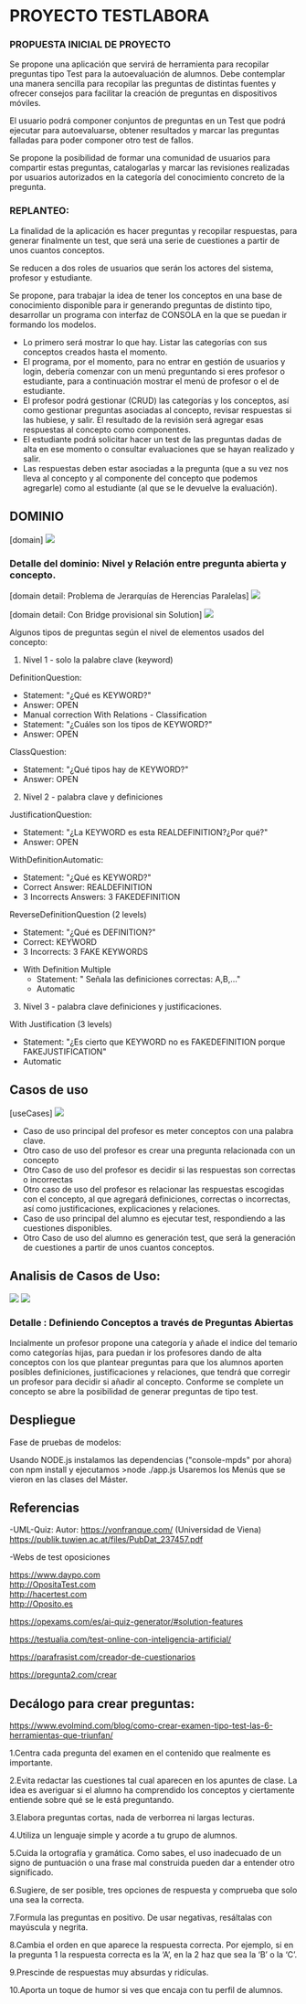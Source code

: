 # PROYECTO TESTLABORA 
 
### PROPUESTA INICIAL DE PROYECTO

Se propone una aplicación que servirá de herramienta para recopilar preguntas tipo Test para la autoevaluación de alumnos. Debe contemplar una manera sencilla para recopilar las preguntas de distintas fuentes y ofrecer consejos para facilitar la creación de preguntas en dispositivos móviles.

El usuario podrá componer conjuntos de preguntas en un Test que podrá ejecutar para autoevaluarse, obtener resultados y marcar las preguntas falladas para poder componer otro test de fallos.

Se propone la posibilidad de formar una comunidad de usuarios para compartir estas preguntas, catalogarlas y marcar las revisiones realizadas por usuarios autorizados en la categoría del conocimiento concreto de la pregunta.

### REPLANTEO:

La finalidad de la aplicación es hacer preguntas y recopilar respuestas,
para generar finalmente un test, que será una serie de cuestiones a partir de unos cuantos conceptos.

Se reducen a dos roles de usuarios que serán los actores del sistema, profesor y estudiante.

Se propone, para trabajar la idea de tener los conceptos en una base de conocimiento disponible para ir generando preguntas de distinto tipo, desarrollar un programa con interfaz de CONSOLA en la que se puedan ir formando los modelos.

- Lo primero será mostrar lo que hay. Listar las categorías con sus conceptos creados hasta el momento.
- El programa, por el momento, para no entrar en gestión de usuarios y login, debería comenzar con un menú preguntando si eres profesor o estudiante, para a continuación mostrar el menú de profesor o el de estudiante.
- El profesor podrá  gestionar (CRUD) las categorías y los conceptos, así como gestionar preguntas asociadas al concepto, revisar respuestas si las hubiese, y salir. El resultado de la revisión será agregar esas respuestas al concepto como componentes.
- El estudiante podrá solicitar hacer un test de las preguntas dadas de alta en ese momento o consultar evaluaciones que se hayan realizado y salir.
- Las respuestas deben estar asociadas a la pregunta (que a su vez nos lleva al concepto y al componente del concepto que podemos agregarle) como al estudiante (al que se le devuelve la evaluación).

<!-- [overview]
<img src="./out/doc/planteamiento_secuencia/OpoTestPlanteamiento.svg"> -->

## DOMINIO

[domain]
<img src="./out/doc/dominio_clases/OpoTestDomain.svg">

### Detalle del dominio: Nivel y Relación entre pregunta abierta y concepto.

[domain detail: Problema de Jerarquías de Herencias Paralelas]
<img src="./out/doc/dominio_detail_concept/ConceptDomainDetail.svg">

[domain detail: Con Bridge provisional sin Solution]
<img src="./out/doc/dominio_detail_concept/ConceptDomainDetailBridge.svg">

Algunos tipos de preguntas según el nivel de elementos usados del concepto:

1. Nivel 1 - solo la palabre clave (keyword)

DefinitionQuestion:
 * Statement: "¿Qué es KEYWORD?"
 * Answer: OPEN
 * Manual correction
With Relations - Classification 
  * Statement: "¿Cuáles son los tipos de KEYWORD?"
  * Answer: OPEN

ClassQuestion:
 * Statement: "¿Qué tipos hay de KEYWORD?"
 * Answer: OPEN
 
2. Nivel 2 - palabra clave y definiciones

JustificationQuestion:
 * Statement: "¿La KEYWORD es esta REALDEFINITION?¿Por qué?"
 * Answer: OPEN

WithDefinitionAutomatic: 
  * Statement: "¿Qué es KEYWORD?"
  * Correct Answer: REALDEFINITION
  * 3 Incorrects Answers: 3 FAKEDEFINITION

ReverseDefinitionQuestion (2 levels)
  * Statement: "¿Qué es DEFINITION?"
  * Correct: KEYWORD
  * 3 Incorrects: 3 FAKE KEYWORDS

- With Definition Multiple
  * Statement: " Señala las definiciones correctas: A,B,..."
  * Automatic

3. Nivel 3 - palabra clave definiciones y justificaciones.


With Justification (3 levels)
  * Statement: "¿Es cierto que KEYWORD no es FAKEDEFINITION porque FAKEJUSTIFICATION"
  * Automatic

  
## Casos de uso

[useCases]
<img src="./out/doc/useCases_app/useCases_app.svg">

* Caso de uso principal del profesor es meter conceptos con una palabra clave.
* Otro caso de uso del profesor es crear una pregunta relacionada con un concepto
* Otro Caso de uso del profesor es decidir si las respuestas son correctas o incorrectas
* Otro caso de uso del profesor es relacionar las respuestas escogidas con el concepto, al que agregará definiciones, correctas o incorrectas, así como justificaciones, explicaciones y relaciones.
* Caso de uso principal del alumno es ejecutar test, respondiendo a las cuestiones disponibles.
* Otro Caso de uso del alumno es generación test, que será la generación de cuestiones a partir de unos cuantos conceptos.


## Analisis de Casos de Uso:

<img src="./out/doc/categoryStates/CategoryStates.svg">

<img src="./out/doc/conceptStates/ConceptStates.svg">

### Detalle : Definiendo Conceptos a través de Preguntas Abiertas

Incialmente un profesor propone una categoría y añade el indice del temario como categorías hijas, para puedan ir los profesores dando de alta conceptos con los que plantear preguntas para que los alumnos aporten posibles definiciones, justificaciones y relaciones, que tendrá que corregir un profesor para decidir si añadir al concepto.
Conforme se complete un concepto se abre la posibilidad de generar preguntas de tipo test.

## Despliegue 

Fase de pruebas de modelos:

Usando NODE.js instalamos las dependencias ("console-mpds" por ahora) con npm install y ejecutamos >node ./app.js
Usaremos los Menús que se vieron en las clases del Máster.

## Referencias

-UML-Quiz: 
Autor: https://vonfranque.com/ (Universidad de Viena)
https://publik.tuwien.ac.at/files/PubDat_237457.pdf

-Webs de test oposiciones

https://www.daypo.com  
http://OpositaTest.com  
http://hacertest.com  
http://Oposito.es  

https://opexams.com/es/ai-quiz-generator/#solution-features

https://testualia.com/test-online-con-inteligencia-artificial/

https://parafrasist.com/creador-de-cuestionarios

https://pregunta2.com/crear




## Decálogo para crear preguntas:
https://www.evolmind.com/blog/como-crear-examen-tipo-test-las-6-herramientas-que-triunfan/

1.Centra cada pregunta del examen en el contenido que realmente es importante.

2.Evita redactar las cuestiones tal cual aparecen en los apuntes de clase. La idea es averiguar si el alumno ha comprendido los conceptos y ciertamente entiende sobre qué se le está preguntando.

3.Elabora preguntas cortas, nada de verborrea ni largas lecturas.

4.Utiliza un lenguaje simple y acorde a tu grupo de alumnos.

5.Cuida la ortografía y gramática. Como sabes, el uso inadecuado de un signo de puntuación o una frase mal construida pueden dar a entender otro significado.

6.Sugiere, de ser posible, tres opciones de respuesta y comprueba que solo una sea la correcta.

7.Formula las preguntas en positivo. De usar negativas, resáltalas con mayúscula y negrita.

8.Cambia el orden en que aparece la respuesta correcta. Por ejemplo, si en la pregunta 1 la respuesta correcta es la ‘A’, en la 2 haz que sea la ‘B’ o la ‘C’.

9.Prescinde de respuestas muy absurdas y ridículas.

10.Aporta un toque de humor si ves que encaja con tu perfil de alumnos.




